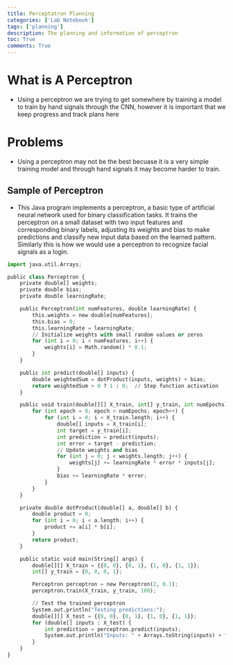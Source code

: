 ```yaml
---
title: Perceptatron Planning
categories: ['Lab Notebook']
tags: ['planning']
description: The planning and information of perceptron
toc: True
comments: True
---
```


# What is A Perceptron 
- Using a perceptron we are trying to get somewhere by training a model to train by hand signals through the CNN, however it is important that we keep progress and track plans here

# Problems

- Using a perceptron may not be the best becuase it is a very simple training model and through hand signals it may become harder to train.

## Sample of Perceptron

- This Java program implements a perceptron, a basic type of artificial neural network used for binary classification tasks. It trains the perceptron on a small dataset with two input features and corresponding binary labels, adjusting its weights and bias to make predictions and classify new input data based on the learned pattern. Similarly this is how we would use a perceptron to recognize facial signals as a login.


```python
import java.util.Arrays;

public class Perceptron {
    private double[] weights;
    private double bias;
    private double learningRate;

    public Perceptron(int numFeatures, double learningRate) {
        this.weights = new double[numFeatures];
        this.bias = 0;
        this.learningRate = learningRate;
        // Initialize weights with small random values or zeros
        for (int i = 0; i < numFeatures; i++) {
            weights[i] = Math.random() * 0.1;
        }
    }

    public int predict(double[] inputs) {
        double weightedSum = dotProduct(inputs, weights) + bias;
        return weightedSum > 0 ? 1 : 0;  // Step function activation
    }

    public void train(double[][] X_train, int[] y_train, int numEpochs) {
        for (int epoch = 0; epoch < numEpochs; epoch++) {
            for (int i = 0; i < X_train.length; i++) {
                double[] inputs = X_train[i];
                int target = y_train[i];
                int prediction = predict(inputs);
                int error = target - prediction;
                // Update weights and bias
                for (int j = 0; j < weights.length; j++) {
                    weights[j] += learningRate * error * inputs[j];
                }
                bias += learningRate * error;
            }
        }
    }

    private double dotProduct(double[] a, double[] b) {
        double product = 0;
        for (int i = 0; i < a.length; i++) {
            product += a[i] * b[i];
        }
        return product;
    }

    public static void main(String[] args) {
        double[][] X_train = {{0, 0}, {0, 1}, {1, 0}, {1, 1}};
        int[] y_train = {0, 0, 0, 1};

        Perceptron perceptron = new Perceptron(2, 0.1);
        perceptron.train(X_train, y_train, 100);

        // Test the trained perceptron
        System.out.println("Testing predictions:");
        double[][] X_test = {{0, 0}, {0, 1}, {1, 0}, {1, 1}};
        for (double[] inputs : X_test) {
            int prediction = perceptron.predict(inputs);
            System.out.println("Inputs: " + Arrays.toString(inputs) + " Predicted: " + prediction);
        }
    }
}


```
